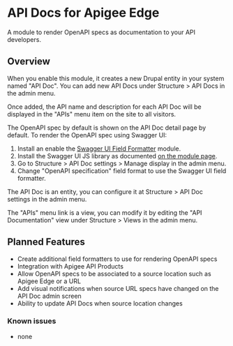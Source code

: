 # API Docs for Apigee Edge

A module to render OpenAPI specs as documentation to your API developers.

## Overview

When you enable this module, it creates a new Drupal entity in your system named
"API Doc". You can add new API Docs under Structure > API Docs in the admin menu.

Once added, the API name and description for each API Doc will be displayed in the
"APIs" menu item on the site to all visitors.

The OpenAPI spec by default is shown on the API Doc detail page by default.
To render the OpenAPI spec using Swagger UI:

1. Install an enable the [Swagger UI Field Formatter](https://www.drupal.org/project/swagger_ui_formatter) module.
2. Install the Swagger UI JS library as documented [on the module page](https://www.drupal.org/project/swagger_ui_formatter).
3. Go to Structure > API Doc settings > Manage display in the admin menu.
4. Change "OpenAPI specification" field format to use the Swagger UI field formatter.

The API Doc is an entity, you can configure it at Structure > API Doc settings in the admin
menu.

The "APIs" menu link is a view, you can modify it by editing the "API Documentation" view
under Structure > Views in the admin menu.

## Planned Features

- Create additional field formatters to use for rendering OpenAPI specs
- Integration with Apigee API Products
- Allow OpenAPI specs to be associated to a source location such as Apigee Edge or
  a URL
- Add visual notifications when source URL specs have changed on the API Doc admin screen
- Ability to update API Docs when source location changes

### Known issues

- none
